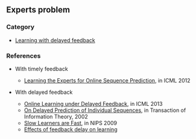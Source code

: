 ## Experts problem

### Category
- [Learning with delayed feedback](./file/delayed-feedback.md)

### References
  - With timely feedback
    - [Learning the Experts for Online Sequence Prediction](http://icml.cc/2012/papers/471.pdf), in ICML 2012

  - With delayed feedback
    - [Online Learning under Delayed Feedback](https://www.ualberta.ca/~szepesva/papers/DelayedOnlineLearning.pdf), in ICML 2013
    - [On Delayed Prediction of Individual Sequences](http://ieeexplore.ieee.org/stamp/stamp.jsp?arnumber=1013136), in Transaction of Information Theory, 2002
    - [Slow Learners are Fast](http://alex.smola.org/papers/2009/LanSmoZin09.pdf), in NIPS 2009
    - [Effects of feedback delay on learning](http://jsterman.scripts.mit.edu/docs/Sterman-2009-EffectsofFeedback.pdf)
